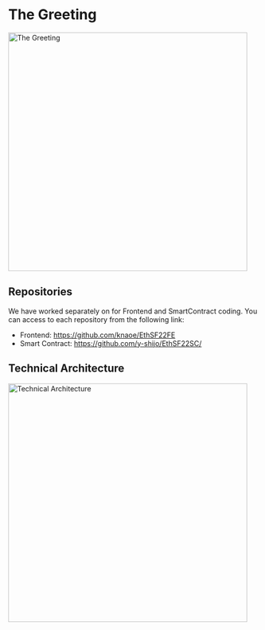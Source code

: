 # The Greeting

<img src="https://user-images.githubusercontent.com/26596367/200169437-863789a2-a925-45bf-b1ff-f00bec4f2717.png" width=480 alt="The Greeting">

## Repositories

We have worked separately on for Frontend and SmartContract coding. You can access to each repository from the following link:

* Frontend: https://github.com/knaoe/EthSF22FE
* Smart Contract: https://github.com/y-shijo/EthSF22SC/


## Technical Architecture

<img src="https://user-images.githubusercontent.com/26596367/200183841-dfd3f334-6fca-402a-aff8-3eecbceae193.png" width=480 alt="Technical Architecture">
